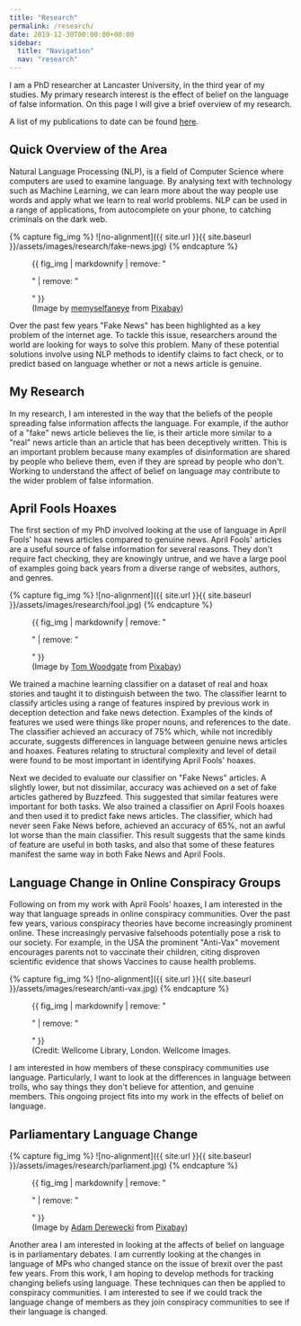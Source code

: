 ```yaml
---
title: "Research"
permalink: /research/
date: 2019-12-30T00:00:00+00:00
sidebar:
  title: "Navigation"
  nav: "research"
---
```


I am a PhD researcher at Lancaster University, in the third year of my studies.
My primary research interest is the effect of belief on the language of false information.
On this page I will give a brief overview of my research.

A list of my publications to date can be found [here](http://www.research.lancs.ac.uk/portal/en/people/edward-dearden(6a07b9df-a13f-483c-9ad7-bc5eb66cf6d7)/publications.html).

## Quick Overview of the Area

Natural Language Processing (NLP), is a field of Computer Science where computers are used to examine language.
By analysing text with technology such as Machine Learning, we can learn more about the way people use words and apply what we learn to real world problems.
NLP can be used in a range of applications, from autocomplete on your phone, to catching criminals on the dark web.

{% capture fig_img %}
![no-alignment]({{ site.url }}{{ site.baseurl }}/assets/images/research/fake-news.jpg)
{% endcapture %}

<figure>
  {{ fig_img | markdownify | remove: "<p>" | remove: "</p>" }}
  <figcaption>(Image by <a href="https://pixabay.com/users/memyselfaneye-331664/?utm_source=link-attribution&amp;utm_medium=referral&amp;utm_campaign=image&amp;utm_content=4881488">memyselfaneye</a> from <a href="https://pixabay.com/?utm_source=link-attribution&amp;utm_medium=referral&amp;utm_campaign=image&amp;utm_content=4881488">Pixabay</a>)</figcaption>
</figure>

Over the past few years "Fake News" has been highlighted as a key problem of the internet age.
To tackle this issue, researchers around the world are looking for ways to solve this problem.
Many of these potential solutions involve using NLP methods to identify claims to fact check, or to predict based on language whether or not a news article is genuine.

## My Research

In my research, I am interested in the way that the beliefs of the people spreading false information affects the language.
For example, if the author of a "fake" news article believes the lie, is their article more similar to a "real" news article than an article that has been deceptively written.
This is an important problem because many examples of disinformation are shared by people who believe them, even if they are spread by people who don't.
Working to understand the affect of belief on language may contribute to the wider problem of false information.

## April Fools Hoaxes

The first section of my PhD involved looking at the use of language in April Fools' hoax news articles compared to genuine news.
April Fools' articles are a useful source of false information for several reasons.
They don't require fact checking, they are knowingly untrue, and we have a large pool of examples going back years from a diverse range of websites, authors, and genres.

{% capture fig_img %}
![no-alignment]({{ site.url }}{{ site.baseurl }}/assets/images/research/fool.jpg)
{% endcapture %}

<figure>
  {{ fig_img | markdownify | remove: "<p>" | remove: "</p>" }}
  <figcaption>(Image by <a href="https://pixabay.com/users/tom1068-3109971/?utm_source=link-attribution&amp;utm_medium=referral&amp;utm_campaign=image&amp;utm_content=2072475">Tom Woodgate</a> from <a href="https://pixabay.com/?utm_source=link-attribution&amp;utm_medium=referral&amp;utm_campaign=image&amp;utm_content=2072475">Pixabay</a>)</figcaption>
</figure>

We trained a machine learning classifier on a dataset of real and hoax stories and taught it to distinguish between the two.
The classifier learnt to classify articles using a range of features inspired by previous work in deception detection and fake news detection.
Examples of the kinds of features we used were things like proper nouns, and references to the date.
The classifier achieved an accuracy of 75% which, while not incredibly accurate, suggests differences in language between genuine news articles and hoaxes.
Features relating to structural complexity and level of detail were found to be most important in identifying April Fools' hoaxes.

Next we decided to evaluate our classifier on "Fake News" articles.
A slightly lower, but not dissimilar, accuracy was achieved on a set of fake articles gathered by Buzzfeed.
This suggested that similar features were important for both tasks.
We also trained a classifier on April Fools hoaxes and then used it to predict fake news articles.
The classifier, which had never seen Fake News before, achieved an accuracy of 65%, not an awful lot worse than the main classifier.
This result suggests that the same kinds of feature are useful in both tasks, and also that some of these features manifest the same way in both Fake News and April Fools.

## Language Change in Online Conspiracy Groups

Following on from my work with April Fools' hoaxes, I am interested in the way that language spreads in online conspiracy communities.
Over the past few years, various conspiracy theories have become increasingly prominent online.
These increasingly pervasive falsehoods potentially pose a risk to our society.
For example, in the USA the prominent "Anti-Vax" movement encourages parents not to vaccinate their children, citing disproven scientific evidence that shows Vaccines to cause health problems.

{% capture fig_img %}
![no-alignment]({{ site.url }}{{ site.baseurl }}/assets/images/research/anti-vax.jpg)
{% endcapture %}

<figure>
  {{ fig_img | markdownify | remove: "<p>" | remove: "</p>" }}
  <figcaption>(Credit: Wellcome Library, London. Wellcome Images.</figcaption>
</figure>

I am interested in how members of these conspiracy communities use language.
Particularly, I want to look at the differences in language between trolls, who say things they don't believe for attention, and genuine members.
This ongoing project fits into my work in the effects of belief on language.

## Parliamentary Language Change

{% capture fig_img %}
![no-alignment]({{ site.url }}{{ site.baseurl }}/assets/images/research/parliament.jpg)
{% endcapture %}

<figure>
  {{ fig_img | markdownify | remove: "<p>" | remove: "</p>" }}
  <figcaption>(Image by <a href="https://pixabay.com/users/derwiki-562673/?utm_source=link-attribution&amp;utm_medium=referral&amp;utm_campaign=image&amp;utm_content=530055">Adam Derewecki</a> from <a href="https://pixabay.com/?utm_source=link-attribution&amp;utm_medium=referral&amp;utm_campaign=image&amp;utm_content=530055">Pixabay</a>)</figcaption>
</figure>

Another area I am interested in looking at the affects of belief on language is in parliamentary debates.
I am currently looking at the changes in language of MPs who changed stance on the issue of brexit over the past few years.
From this work, I am hoping to develop methods for tracking changing beliefs using language.
These techniques can then be applied to conspiracy communities.
I am interested to see if we could track the language change of members as they join conspiracy communities to see if their language is changed.
